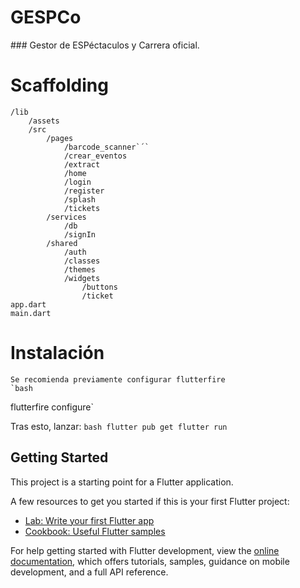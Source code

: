 # GESPCo
### Gestor de ESPéctaculos y Carrera oficial.

# Scaffolding
    /lib
        /assets
        /src
            /pages
                /barcode_scanner`´`
                /crear_eventos
                /extract
                /home
                /login
                /register
                /splash
                /tickets
            /services
                /db
                /signIn
            /shared
                /auth
                /classes
                /themes
                /widgets
                    /buttons
                    /ticket
    app.dart
    main.dart
    
# Instalación
    Se recomienda previamente configurar flutterfire
    `bash
flutterfire configure`

Tras esto, lanzar: 
`bash
flutter pub get
flutter run`

## Getting Started

This project is a starting point for a Flutter application.

A few resources to get you started if this is your first Flutter project:

- [Lab: Write your first Flutter app](https://docs.flutter.dev/get-started/codelab)
- [Cookbook: Useful Flutter samples](https://docs.flutter.dev/cookbook)

For help getting started with Flutter development, view the
[online documentation](https://docs.flutter.dev/), which offers tutorials,
samples, guidance on mobile development, and a full API reference.
